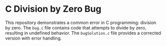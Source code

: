 # C Division by Zero Bug
This repository demonstrates a common error in C programming: division by zero.  The `bug.c` file contains code that attempts to divide by zero, resulting in undefined behavior. The `bugSolution.c` file provides a corrected version with error handling.